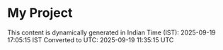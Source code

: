 # My Project

This content is dynamically generated in Indian Time (IST): 2025-09-19 17:05:15 IST
Converted to UTC: 2025-09-19 11:35:15 UTC
